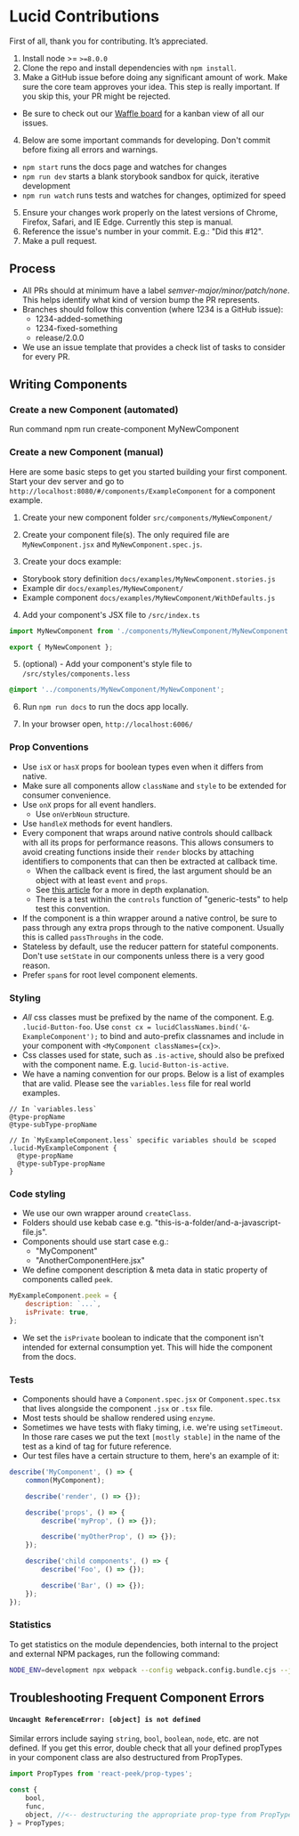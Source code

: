 # Lucid Contributions

First of all, thank you for contributing. It’s appreciated.

1. Install node >= `>=8.0.0`
2. Clone the repo and install dependencies with `npm install`.
3. Make a GitHub issue before doing any significant amount of work. Make sure the core team approves your idea. This step is really important. If you skip this, your PR might be rejected.

- Be sure to check out our [Waffle board][waffle] for a kanban view of all our issues.

4. Below are some important commands for developing. Don't commit before fixing all errors and warnings.

- `npm start` runs the docs page and watches for changes
- `npm run dev` starts a blank storybook sandbox for quick, iterative development
- `npm run watch` runs tests and watches for changes, optimized for speed

5. Ensure your changes work properly on the latest versions of Chrome, Firefox, Safari, and IE Edge. Currently this step is manual.
6. Reference the issue's number in your commit. E.g.: "Did this #12".
7. Make a pull request.

## Process

- All PRs should at minimum have a label _semver-major/minor/patch/none_. This helps identify what kind of version bump the PR represents.
- Branches should follow this convention (where 1234 is a GitHub issue):
  - 1234-added-something
  - 1234-fixed-something
  - release/2.0.0
- We use an issue template that provides a check list of tasks to consider for every PR.

## Writing Components

### Create a new Component (automated)

Run command
npm run create-component MyNewComponent

### Create a new Component (manual)

Here are some basic steps to get you started building your first component.
Start your dev server and go to `http://localhost:8080/#/components/ExampleComponent` for a component example.

1. Create your new component folder
   `src/components/MyNewComponent/`

2. Create your component file(s). The only required file are `MyNewComponent.jsx` and `MyNewComponent.spec.js`.

3. Create your docs example:

- Storybook story definition `docs/examples/MyNewComponent.stories.js`
- Example dir `docs/examples/MyNewComponent/`
- Example component `docs/examples/MyNewComponent/WithDefaults.js`

4. Add your component's JSX file to `/src/index.ts`

```javascript
import MyNewComponent from './components/MyNewComponent/MyNewComponent';

export { MyNewComponent };
```

5. (optional) - Add your component's style file to `/src/styles/components.less`

```css
@import '../components/MyNewComponent/MyNewComponent';
```

6. Run `npm run docs` to run the docs app locally.

7. In your browser open, `http://localhost:6006/`

### Prop Conventions

- Use `isX` or `hasX` props for boolean types even when it differs from native.
- Make sure all components allow `className` and `style` to be extended for consumer convenience.
- Use `onX` props for all event handlers.
  - Use `onVerbNoun` structure.
- Use `handleX` methods for event handlers.
- Every component that wraps around native controls should callback with all its props for performance reasons. This allows consumers to avoid creating functions inside their `render` blocks by attaching identifiers to components that can then be extracted at callback time.
  - When the callback event is fired, the last argument should be an object with at least `event` and `props`.
  - See [this article][perf] for a more in depth explanation.
  - There is a test within the `controls` function of "generic-tests" to help test this convention.
- If the component is a thin wrapper around a native control, be sure to pass through any extra props through to the native component. Usually this is called `passThroughs` in the code.
- Stateless by default, use the reducer pattern for stateful components. Don't use `setState` in our components unless there is a very good reason.
- Prefer `span`s for root level component elements.

### Styling

- _All_ css classes must be prefixed by the name of the component. E.g. `.lucid-Button-foo`. Use `const cx = lucidClassNames.bind('&-ExampleComponent');` to bind and auto-prefix classnames and include in your component with `<MyComponent classNames={cx}>`.
- Css classes used for state, such as `.is-active`, should also be prefixed with the component name. E.g. `lucid-Button-is-active`.
- We have a naming convention for our props. Below is a list of examples that are valid. Please see the `variables.less` file for real world examples.

```
// In `variables.less`
@type-propName
@type-subType-propName

// In `MyExampleComponent.less` specific variables should be scoped
.lucid-MyExampleComponent {
  @type-propName
  @type-subType-propName
}
```

### Code styling

- We use our own wrapper around `createClass`.
- Folders should use kebab case e.g. "this-is-a-folder/and-a-javascript-file.js".
- Components should use start case e.g.:
  - "MyComponent"
  - "AnotherComponentHere.jsx"
- We define component description & meta data in static property of components called `peek`.

```javascript
MyExampleComponent.peek = {
	description: `...`,
	isPrivate: true,
};
```

- We set the `isPrivate` boolean to indicate that the component isn't intended for external consumption yet. This will hide the component from the docs.

### Tests

- Components should have a `Component.spec.jsx` or `Component.spec.tsx` that lives alongside the component `.jsx` or `.tsx` file.
- Most tests should be shallow rendered using `enzyme`.
- Sometimes we have tests with flaky timing, i.e. we're using `setTimeout`. In those rare cases we put the text `[mostly stable]` in the name of the test as a kind of tag for future reference.
- Our test files have a certain structure to them, here's an example of it:

```javascript
describe('MyComponent', () => {
	common(MyComponent);

	describe('render', () => {});

	describe('props', () => {
		describe('myProp', () => {});

		describe('myOtherProp', () => {});
	});

	describe('child components', () => {
		describe('Foo', () => {});

		describe('Bar', () => {});
	});
});
```

[waffle]: https://waffle.io/appnexus/lucid/
[perf]: https://medium.com/@esamatti/react-js-pure-render-performance-anti-pattern-fb88c101332f

### Statistics

To get statistics on the module dependencies, both internal to the project and external NPM packages, run the following command:

```bash
NODE_ENV=development npx webpack --config webpack.config.bundle.cjs --json --stats > stats.json
```

## Troubleshooting Frequent Component Errors

#### `Uncaught ReferenceError: [object] is not defined`

Similar errors include saying `string`, `bool`, `boolean`, `node`, etc. are not defined. If you get this error, double check that all your defined propTypes in your component class are also destructured from PropTypes.

```javascript
import PropTypes from 'react-peek/prop-types';

const {
	bool,
	func,
	object, //<-- destructuring the appropriate prop-type from PropTypes will solve the problem.
} = PropTypes;
```
